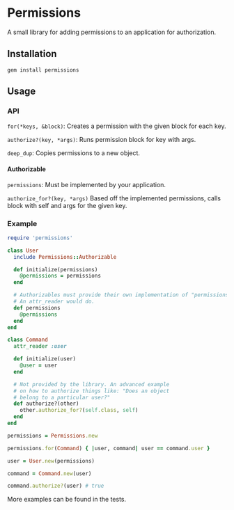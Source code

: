 # Permissions

A small library for adding permissions to an application for authorization.

## Installation

`gem install permissions`

## Usage

### API

`for(*keys, &block)`: Creates a permission with the given block for each key.

`authorize?(key, *args)`: Runs permission block for key with args.

`deep_dup`: Copies permissions to a new object.

#### Authorizable

`permissions`: Must be implemented by your application.

`authorize_for?(key, *args)` Based off the implemented permissions, calls block with self and args for the given key.

### Example

```ruby
require 'permissions'

class User
  include Permissions::Authorizable

  def initialize(permissions)
    @permissions = permissions
  end

  # Authorizables must provide their own implementation of "permissions".
  # An attr_reader would do.
  def permissions
    @permissions
  end
end

class Command
  attr_reader :user

  def initialize(user)
    @user = user
  end

  # Not provided by the library. An advanced example
  # on how to authorize things like: "Does an object
  # belong to a particular user?"
  def authorize?(other)
    other.authorize_for?(self.class, self)
  end
end

permissions = Permissions.new

permissions.for(Command) { |user, command| user == command.user }

user = User.new(permissions)

command = Command.new(user)

command.authorize?(user) # true
```

More examples can be found in the tests.
